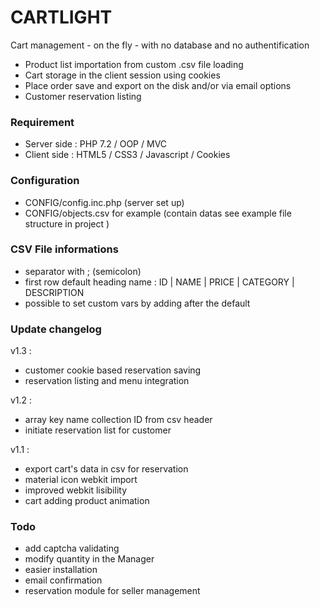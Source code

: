 # CARTLIGHT
Cart management - on the fly - with no database and no authentification
- Product list importation from custom .csv file loading
- Cart storage in the client session using cookies
- Place order save and export on the disk and/or via email options
- Customer reservation listing

### Requirement
- Server side : PHP 7.2 / OOP / MVC
- Client side : HTML5 / CSS3 / Javascript / Cookies

### Configuration
- CONFIG/config.inc.php (server set up)
- CONFIG/objects.csv for example (contain datas see example file structure in project )

### CSV File informations
- separator with ; (semicolon)
- first row default heading name  : ID | NAME | PRICE | CATEGORY | DESCRIPTION
- possible to set custom vars by adding after the default

### Update changelog
v1.3 :
- customer cookie based reservation saving
- reservation listing and menu integration

v1.2 :
- array key name collection ID from csv header
- initiate reservation list for customer

v1.1 :
- export cart's data in csv for reservation
- material icon webkit import
- improved webkit lisibility
- cart adding product animation

### Todo
- add captcha validating
- modify quantity in the Manager
- easier installation
- email confirmation
- reservation module for seller management

